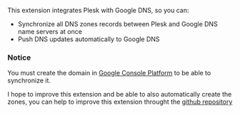 This extension integrates Plesk with Google DNS, so you can:
- Synchronize all DNS zones records between Plesk and Google DNS name servers at once
- Push DNS updates automatically to Google DNS

### Notice
You must create the domain in [Google Console Platform](https://console.cloud.google.com/net-services/dns/zones/) to be able to synchronize it.

I hope to improve this extension and be able to also automatically create the zones, you can help to improve this extension throught the [github repository](https://github.com/spacedogcs/plesk-googledns)
